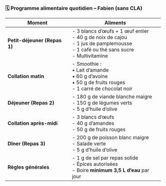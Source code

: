 ### 🗓️ **Programme alimentaire quotidien – Fabien (sans CLA)**

| Moment                       | Aliments                                                                                                                                        |
| ---------------------------- | ----------------------------------------------------------------------------------------------------------------------------------------------- |
| **Petit-déjeuner (Repas 1)** | - 3 blancs d’œufs + 1 œuf entier  <br>- 40 g de noix de cajou  <br>- 1 jus de pamplemousse  <br>- 1 café ou thé sans sucre  <br>- Multivitamine |
| **Collation matin**          | - Smoothie :  <br>• Lait d’amande  <br>• 60 g d’avoine  <br>• 50 g de fruits rouges  <br>- 1 carré de chocolat noir                             |
| **Déjeuner (Repas 2)**       | - 180 g de viande blanche maigre  <br>- 150 g de légumes verts  <br>- 5 g d’huile d’olive                                                       |
| **Collation après-midi**     | - 3 blancs d’œufs  <br>- 40 g d’amandes  <br>- 50 g de fruits rouges                                                                            |
| **Dîner (Repas 3)**          | - 200 g de poisson blanc maigre  <br>- Salade verte  <br>- 5 g d’huile d’olive                                                                  |
| **Règles générales**         | - 1 g de sel par repas solide  <br>- Épices autorisées  <br>- Boire **minimum 3,5 L d’eau** par jour                                            |
